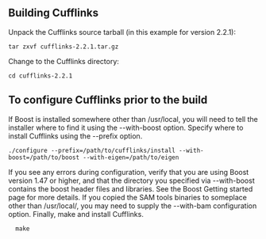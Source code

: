 ## Building Cufflinks

Unpack the Cufflinks source tarball (in this example for version 2.2.1):
```
tar zxvf cufflinks-2.2.1.tar.gz
```
Change to the Cufflinks directory:
```
cd cufflinks-2.2.1
```
## To configure Cufflinks prior to the build

If Boost is installed somewhere other than /usr/local, you will need to tell the installer where to find it using the --with-boost option. Specify where to install Cufflinks using the --prefix option.

```
./configure --prefix=/path/to/cufflinks/install --with-boost=/path/to/boost --with-eigen=/path/to/eigen
```

If you see any errors during configuration, verify that you are using Boost version 1.47 or higher, and that the directory you specified via --with-boost contains the boost header files and libraries. See the Boost Getting started page for more details. If you copied the SAM tools binaries to someplace other than /usr/local/, you may need to supply the --with-bam configuration option. Finally, make and install Cufflinks.

```
  make
